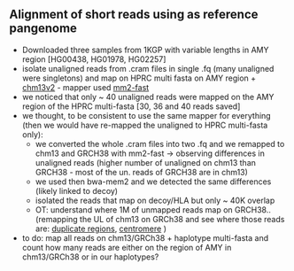 ## Alignment of short reads using as reference pangenome

- Downloaded three samples from 1KGP with variable lengths in AMY region [HG00438, HG01978, HG02257]
- isolate unaligned reads from .cram files in single .fq (many unaligned were singletons) and map on HPRC multi fasta on AMY region + [chm13v2](https://github.com/marbl/CHM13) - mapper used [mm2-fast](https://github.com/bwa-mem2/mm2-fast)
- we noticed that only ~ 40 unaligned reads were mapped on the AMY region of the HPRC multi-fasta [30, 36 and 40 reads saved]
- we thought, to be consistent to use the same mapper for everything (then we would have re-mapped the unaligned to HPRC multi-fasta only):
    - we converted the whole .cram files into two .fq and we remapped to chm13 and GRCH38 with mm2-fast -> observing differences in unaligned reads (higher number of unaligned on chm13 than GRCH38 - most of the un. reads of GRCH38 are in chm13)
    - we used then bwa-mem2 and we detected the same differences (likely linked to decoy)
    - isolated the reads that map on decoy/HLA but only ~ 40K overlap
    - OT: understand where 1M of unmapped reads map on GRCH38.. (remapping the UL of chm13 on GRCh38 and see where those reads are: [duplicate regions](https://genome.ucsc.edu/cgi-bin/hgTables?hgsid=1422896709_6Ewf7lC3evtdHGvjsKxZwHBgVEsG&clade=mammal&org=Human&db=hg38&hgta_group=rep&hgta_track=fixSeqLiftOverPsl&hgta_table=0&hgta_regionType=genome&position=chr2%3A32%2C915%2C973-32%2C917%2C142&hgta_outputType=primaryTable&hgta_outFileName=), [centromere](https://genome.ucsc.edu/cgi-bin/hgTables?hgsid=1422896709_6Ewf7lC3evtdHGvjsKxZwHBgVEsG&clade=mammal&org=Human&db=hg38&hgta_group=map&hgta_track=centromeres&hgta_table=0&hgta_regionType=genome&position=chr2%3A32%2C915%2C973-32%2C917%2C142&hgta_outputType=primaryTable&hgta_outFileName=) )
- to do: map all reads on chm13/GRCh38 + haplotype multi-fasta and count how many reads are either on the region of AMY in chm13/GRCh38 or in our haplotypes?  